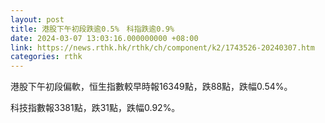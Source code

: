 ```yaml
---
layout: post
title: 港股下午初段跌逾0.5%　科指跌逾0.9%
date: 2024-03-07 13:03:16.000000000 +08:00
link: https://news.rthk.hk/rthk/ch/component/k2/1743526-20240307.htm
categories: rthk
---
```


港股下午初段偏軟，恒生指數較早時報16349點，跌88點，跌幅0.54%。

科技指數報3381點，跌31點，跌幅0.92%。
